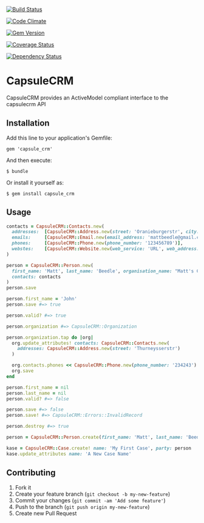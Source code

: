 [![Build
Status](https://travis-ci.org/mattbeedle/capsule_crm.png)](https://travis-ci.org/mattbeedle/capsule_crm)

[![Code
Climate](https://codeclimate.com/github/mattbeedle/capsule_crm.png)](https://codeclimate.com/github/mattbeedle/capsule_crm)

[![Gem
Version](https://badge.fury.io/rb/capsule_crm.png)](http://badge.fury.io/rb/capsule_crm)

[![Coverage
Status](https://coveralls.io/repos/mattbeedle/capsule_crm/badge.png?branch=master)](https://coveralls.io/r/mattbeedle/capsule_crm)

[![Dependency
Status](https://gemnasium.com/mattbeedle/capsule_crm.png)](https://gemnasium.com/mattbeedle/capsule_crm)

# CapsuleCRM

CapsuleCRM provides an ActiveModel compliant interface to the capsulecrm API

## Installation

Add this line to your application's Gemfile:

    gem 'capsule_crm'

And then execute:

    $ bundle

Or install it yourself as:

    $ gem install capsule_crm

## Usage

```ruby
contacts = CapsuleCRM::Contacts.new(
  addresses:  [CapsuleCRM::Address.new(street: 'Oranieburgerstr', city: 'Berlin')],
  emails:     [CapsuleCRM::Email.new(email_address: 'mattbeedle@gmail.com')],
  phones:     [CapsuleCRM::Phone.new(phone_number: '123456789')],
  webstes:    [CapsuleCRM::Website.new(web_service: 'URL', web_address: 'http://github.com']
)

person = CapsuleCRM::Person.new(
  first_name: 'Matt', last_name: 'Beedle', organisation_name: "Matt's Company",
  contacts: contacts
)
person.save

person.first_name = 'John'
person.save #=> true

person.valid? #=> true

person.organization #=> CapsuleCRM::Organization

person.organization.tap do |org|
  org.update_attributes! contacts: CapsuleCRM::Contacts.new(
    addresses: CapsuleCRM::Address.new(street: 'Thurneysserstr')
  )

  org.contacts.phones << CapsuleCRM::Phone.new(phone_number: '234243')
  org.save
end

person.first_name = nil
person.last_name = nil
person.valid? #=> false

person.save #=> false
person.save! #=> CapsuleCRM::Errors::InvalidRecord

person.destroy #=> true

person = CapsuleCRM::Person.create(first_name: 'Matt', last_name: 'Beedle')

kase = CapsuleCRM::Case.create! name: 'My First Case', party: person
kase.update_attributes name: 'A New Case Name'
```

## Contributing

1. Fork it
2. Create your feature branch (`git checkout -b my-new-feature`)
3. Commit your changes (`git commit -am 'Add some feature'`)
4. Push to the branch (`git push origin my-new-feature`)
5. Create new Pull Request
